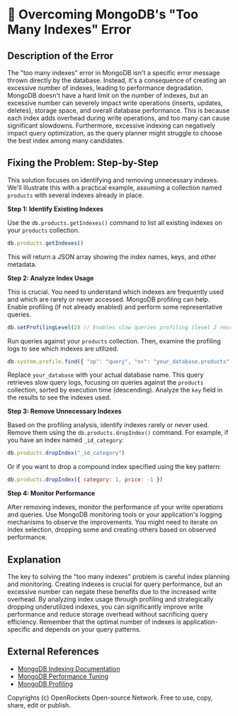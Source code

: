 # 🐞 Overcoming MongoDB's "Too Many Indexes" Error


## Description of the Error

The "too many indexes" error in MongoDB isn't a specific error message thrown directly by the database. Instead, it's a consequence of creating an excessive number of indexes, leading to performance degradation.  MongoDB doesn't have a hard limit on the number of indexes, but an excessive number can severely impact write operations (inserts, updates, deletes), storage space, and overall database performance. This is because each index adds overhead during write operations, and too many can cause significant slowdowns.  Furthermore, excessive indexing can negatively impact query optimization, as the query planner might struggle to choose the best index among many candidates.


## Fixing the Problem: Step-by-Step

This solution focuses on identifying and removing unnecessary indexes.  We'll illustrate this with a practical example, assuming a collection named `products` with several indexes already in place.

**Step 1: Identify Existing Indexes**

Use the `db.products.getIndexes()` command to list all existing indexes on your `products` collection.

```javascript
db.products.getIndexes()
```

This will return a JSON array showing the index names, keys, and other metadata.

**Step 2: Analyze Index Usage**

This is crucial.  You need to understand which indexes are frequently used and which are rarely or never accessed.  MongoDB profiling can help.  Enable profiling (if not already enabled) and perform some representative queries.

```javascript
db.setProfilingLevel(2) // Enables slow queries profiling (level 2 recommended)
```

Run queries against your `products` collection.  Then, examine the profiling logs to see which indexes are utilized.

```javascript
db.system.profile.find({ "op": "query", "ns": "your_database.products" }).sort({ "millis": -1 })
```
Replace `your_database` with your actual database name.  This query retrieves slow query logs, focusing on queries against the `products` collection, sorted by execution time (descending).  Analyze the `key` field in the results to see the indexes used.


**Step 3: Remove Unnecessary Indexes**

Based on the profiling analysis, identify indexes rarely or never used.  Remove them using the `db.products.dropIndex()` command.  For example, if you have an index named `_id_category`:

```javascript
db.products.dropIndex("_id_category")
```

Or if you want to drop a compound index specified using the key pattern:

```javascript
db.products.dropIndex({ category: 1, price: -1 })
```

**Step 4: Monitor Performance**

After removing indexes, monitor the performance of your write operations and queries. Use MongoDB monitoring tools or your application's logging mechanisms to observe the improvements.  You might need to iterate on index selection, dropping some and creating others based on observed performance.


## Explanation

The key to solving the "too many indexes" problem is careful index planning and monitoring. Creating indexes is crucial for query performance, but an excessive number can negate these benefits due to the increased write overhead. By analyzing index usage through profiling and strategically dropping underutilized indexes, you can significantly improve write performance and reduce storage overhead without sacrificing query efficiency.  Remember that the optimal number of indexes is application-specific and depends on your query patterns.

## External References

* [MongoDB Indexing Documentation](https://www.mongodb.com/docs/manual/indexes/)
* [MongoDB Performance Tuning](https://www.mongodb.com/docs/manual/administration/performance/)
* [MongoDB Profiling](https://www.mongodb.com/docs/manual/core/profiling/)


Copyrights (c) OpenRockets Open-source Network. Free to use, copy, share, edit or publish.

